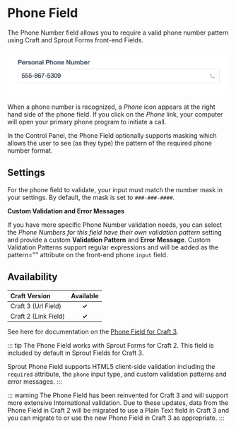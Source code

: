 # Phone Field

The Phone Number field allows you to require a valid phone number pattern using Craft and Sprout Forms front-end Fields.

![Sprout Phone Field](./../images/fields/sprout-phone-field-c2.gif)

When a phone number is recognized, a _Phone_ icon appears at the right hand side of the phone field.  If you click on the _Phone_ link, your computer will open your primary phone program to initiate a call.

In the Control Panel, the Phone Field optionally supports masking which allows the user to see (as they type) the pattern of the required phone number format.

## Settings

For the phone field to validate, your input must match the number mask in your settings. By default, the mask is set to `###-###-####`.

**Custom Validation and Error Messages**

If you have more specific Phone Number validation needs, you can select the _Phone Numbers for this field have their own validation pattern_ setting and provide a custom **Validation Pattern** and **Error Message**.  Custom Validation Patterns support regular expressions and will be added as the pattern="" attribute on the front-end phone `input` field.

## Availability

| Craft Version | Available |
|:------------- |:---------:|
| Craft 3 (Url Field)      | **✓** |
| Craft 2 (Link Field)     | **✓** |

See here for documentation on the [Phone Field for Craft 3](./phone-field.md).

::: tip
The Phone Field works with Sprout Forms for Craft 2. This field is included by default in Sprout Fields for Craft 3.

Sprout Phone Field supports HTML5 client-side validation including the `required` attribute, the `phone` input type, and custom validation patterns and error messages.
:::

::: warning
The Phone Field has been reinvented for Craft 3 and will support more extensive International validation. Due to these updates, data from the Phone Field in Craft 2 will be migrated to use a Plain Text field in Craft 3 and you can migrate to or use the new Phone Field in Craft 3 as appropriate.
:::